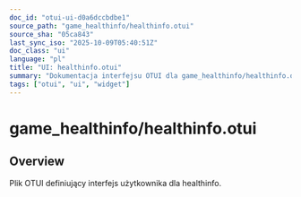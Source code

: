 ```yaml
---
doc_id: "otui-ui-d0a6dccbdbe1"
source_path: "game_healthinfo/healthinfo.otui"
source_sha: "05ca843"
last_sync_iso: "2025-10-09T05:40:51Z"
doc_class: "ui"
language: "pl"
title: "UI: healthinfo.otui"
summary: "Dokumentacja interfejsu OTUI dla game_healthinfo/healthinfo.otui"
tags: ["otui", "ui", "widget"]
---
```


# game_healthinfo/healthinfo.otui

## Overview

Plik OTUI definiujący interfejs użytkownika dla healthinfo.
